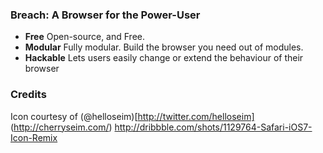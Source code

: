 ### Breach: A Browser for the Power-User

- **Free** Open-source, and Free.
- **Modular** Fully modular. Build the browser you need out of modules.
- **Hackable** Lets users easily change or extend the behaviour of their browser

### Credits
Icon courtesy of (@helloseim)[http://twitter.com/helloseim] (http://cherryseim.com/)
http://dribbble.com/shots/1129764-Safari-iOS7-Icon-Remix
